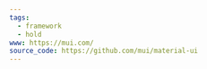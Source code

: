 ```yaml
---
tags:
  - framework
  - hold
www: https://mui.com/
source_code: https://github.com/mui/material-ui
---
```

